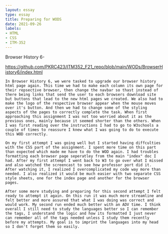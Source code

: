 ```yaml
---
layout: essay
type: essay
title: Preparing for WODS
date: 2021-09-26
labels:
- HTML
- CSS
- ITM-352
---
```


Browser History 6-

  https://github.com/PKRC423/ITM352_F21_repo/blob/main/WODs/BrowserHistory6/index.html
  
    In Browser History 6, we were tasked to upgrade our browser history html page again. This time we had to make each column its own page for their repsective browser, then change the navbar so thast instead of there being links that send the user to each browsers download site but buttons that lead to the new html pages we created. We also had to make the logo of the respective browser appear when the mouse moves over it's button. And then we had to change some of the styling aspects of the pages to correctly complete the task. When first approaching this assignment I was not too worried about it as the previous ones, mainly because it seemed shorter than the others. When I was first reading over the instructions I had to go to W3schools a couple of times to reassure I knew what I was going to do to execute this WOD correctly.
    
    On my first attempt I was going well but I started having diffculties with the CSS part of the assignment. I spent more time on this part than expected which made me have to do the WOD again. I had troubles formatting each browser page seperatley from the main "index" doc I had. After my first attempt I went back to W3 to go over what I missed and also watched the screencast to see how professor port did it. After watching it, I realized I overcomplicated my code way more than needed. I also realized it would be much easier with two separate CSS style sheets, one for the index page and another for the browser pages. 
    
    After some more studying and preparing for this second attempt I felt ready to attempt it again. On this run it was much more streamline and felt better and more assured that what I was doing was correct and would work. My second run ended much better with an ADV time. I think overall I still need to study the languages better so I can remember the tags, I understand the logic and how its formatted I just never can remember all of the tags needed unless I study them recently before my attempts. My goal is to imprint the languages into my head so I don't forget them so easily.
